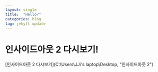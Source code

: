 ```yaml
---
layout: single
title:  "Hello?"
categories: blog
tag: jekyll update
---
```


# 인사이드아웃 2 다시보기!

[인사이드아웃 2 다시보기](C:\Users\JJi's laptop\Desktop, "인사이드아웃 2")
